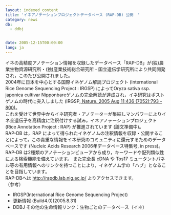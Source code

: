 ```yaml
---
layout: indexed_content
title: 'イネアノテーションプロジェクトデータベース (RAP-DB) 公開　'
category: news
db:
  - ddbj


date: 2005-12-15T00:00:00
lang: ja
---
```


イネの高精度アノテーション情報を収録したデータベース「RAP-DB」が(独)農業生物資源研究所・(独)産業技術総合研究所・国立遺伝学研究所により共同開発され，このたび公開されました。<br>2004年に日本を中心とする国際イネゲノム解読プロジェクト (International Rice Genome Sequencing Project : IRGSP) によってOryza sativa ssp. japonica cultivar Nipponbareゲノムの完全解読が達成され，イネ研究はポストゲノムの時代に突入しました (IRGSP,<a href="http://www.nature.com/nature/journal/v436/n7052/full/nature03895.html"> Nature. 2005 Aug 11;436 (7052):793 - 800</a>)。<br>これを受けて世界中からイネ研究者・アノテーターが集結しマンパワーによりイネ全遺伝子を高精度に注釈付けする試み，イネアノテーションプロジェクト (Rice Annotation Project : RAP) が推進されています (論文準備中)。<br>RAP-DB は，RAP によって得られたイネゲノムの注釈情報を収録・公開することによって，この貴重な情報をイネ研究のコミュニティに還元するためのデータベースです (Nucleic Acids Research 2006年データベース特集号, in press)。 RAP-DB は2種類のアノテーションビューアから成り，キーワードや配列類似性による検索機能を備えています。 また完全長 cDNA や Tos17 ミュータントパネル等の有用情報へのリンクを持つことにより，イネゲノム学の「ハブ」となることを目指しています。<br>RAP-DBへは http://rapdb.lab.nig.ac.jp/ よりアクセスできます。<br>（参考）

<ul>
    <li>IRGSP(International Rice Genome Sequencing Project) </li>
    <li>更新情報 (Build4.0)(2005.8.31) </li>
    <li>DDBJ その他の生命情報リンク：生物ごとのデータベース（イネ） </li>
</ul>
